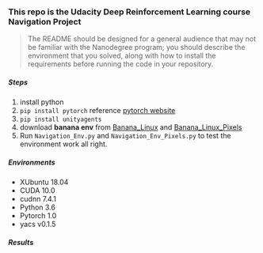 ### This repo is the Udacity Deep Reinforcement Learning course Navigation Project
> The README should be designed for a general audience that may not be familiar with the Nanodegree program; you should describe the environment that you solved, along with how to install the requirements before running the code in your repository.

##### Steps
1. install python
2. ```pip install pytorch``` reference [pytorch website](https://pytorch.org/)
3. ```pip install unityagents```
4. download **banana env** from [Banana_Linux](https://s3-us-west-1.amazonaws.com/udacity-drlnd/P1/Banana/Banana_Linux.zip) and [Banana_Linux_Pixels](https://classroom.udacity.com/nanodegrees/nd893/parts/6b0c03a7-6667-4fcf-a9ed-dd41a2f76485/modules/4eeb16ab-5ac5-47bf-974d-12784e9730d7/lessons/69bd42c6-b70e-4866-9764-9bfa8c03cdea/concepts/80164380-a9ad-460d-bee7-59fe2d776036)
5. Run ```Navigation_Env.py``` and ```Navigation_Env_Pixels.py``` to test the environment work all right.

##### Environments
* XUbuntu 18.04
* CUDA 10.0
* cudnn 7.4.1
* Python 3.6
* Pytorch 1.0
* yacs v0.1.5


##### Results

